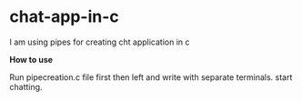 # chat-app-in-c

I am using pipes for creating cht application in c

**How to use**

Run pipecreation.c file first then left and write with separate terminals.
start chatting.
